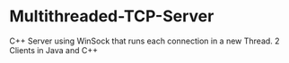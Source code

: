 # Multithreaded-TCP-Server
C++ Server using WinSock that runs each connection in a new Thread. 2 Clients in Java and C++
